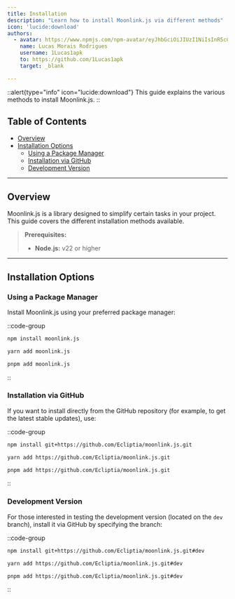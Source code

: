 ```yaml
---
title: Installation  
description: "Learn how to install Moonlink.js via different methods"  
icon: 'lucide:download'  
authors:  
  - avatar: https://www.npmjs.com/npm-avatar/eyJhbGciOiJIUzI1NiIsInR5cCI6IkpXVCJ9.eyJhdmF0YXJVUkwiOiJodHRwczovL3MuZ3JhdmF0YXIuY29tL2F2YXRhci9hNmE5NDVhYjJiNzk1MjcyNzVjN2IwMWEyNWM1YzQ2NT9zaXplPTQ5NiZkZWZhdWx0PXJldHJvIn0.5hP6oyShhR-UWUi6KF-lA0cWmE_BJjvIFAwkYCGEZNo  
    name: Lucas Morais Rodrigues  
    username: 1Lucas1apk  
    to: https://github.com/1Lucas1apk  
    target: _blank  

---
```


::alert{type="info" icon="lucide:download"}
This guide explains the various methods to install Moonlink.js.
::

## Table of Contents

- [Overview](#overview)
- [Installation Options](#installation-options)
  - [Using a Package Manager](#using-a-package-manager)
  - [Installation via GitHub](#installation-via-github)
  - [Development Version](#development-version)

---

## Overview

Moonlink.js is a library designed to simplify certain tasks in your project. This guide covers the different installation methods available.

> **Prerequisites:**  
> * **Node.js:** v22 or higher

---

## Installation Options

### Using a Package Manager

Install Moonlink.js using your preferred package manager:

::code-group
```bash [npm]
npm install moonlink.js
```

```bash [yarn]
yarn add moonlink.js
```

```bash [pnpm]
pnpm add moonlink.js
```
::

### Installation via GitHub

If you want to install directly from the GitHub repository (for example, to get the latest stable updates), use:

::code-group
```bash [npm]
npm install git+https://github.com/Ecliptia/moonlink.js.git
```

```bash [yarn]
yarn add https://github.com/Ecliptia/moonlink.js.git
```

```bash [pnpm]
pnpm add https://github.com/Ecliptia/moonlink.js.git
```
::

### Development Version

For those interested in testing the development version (located on the `dev` branch), install it via GitHub by specifying the branch:

::code-group
```bash [npm]
npm install git+https://github.com/Ecliptia/moonlink.js.git#dev
```

```bash [yarn]
yarn add https://github.com/Ecliptia/moonlink.js.git#dev
```

```bash [pnpm]
pnpm add https://github.com/Ecliptia/moonlink.js.git#dev
```
::
